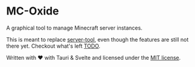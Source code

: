 # MC-Oxide

A graphical tool to manage Minecraft server instances.

This is meant to replace [server-tool](https://github.com/billy4479/server-tool), even though the features are still not there yet. Checkout what's left [TODO](TODO.md).

Written with ❤ with Tauri & Svelte and licensed under the [MIT license](LICENSE).
